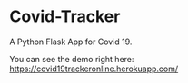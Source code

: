 # Covid-Tracker
A Python Flask App for Covid 19.


You can see the demo right here: https://covid19trackeronline.herokuapp.com/
